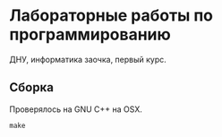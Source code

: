 # Лабораторные работы по программированию

ДНУ, информатика заочка, первый курс.

## Сборка

Проверялось на GNU C++ на OSX.

    make 
